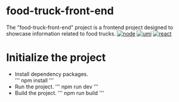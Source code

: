 # food-truck-front-end
The "food-truck-front-end" project is a frontend project designed to showcase information related to food trucks.
[![node](https://img.shields.io/badge/node-16.14.2-green.svg?style=plastic)](https://nodejs.org/en/) [![umi](https://img.shields.io/badge/UmiMax-4.0.9-green.svg?style=plastic)](https://umijs.org/)  [![react](https://img.shields.io/badge/react-18.0.33-green.svg?style=plastic)](https://react.dev/)

# Initialize the project
* Install dependency packages.  
  ''' 
  npm install
  '''
* Run the project.
  '''
  npm run dev
  '''
* Build the project.
  '''
  npm run build
  '''